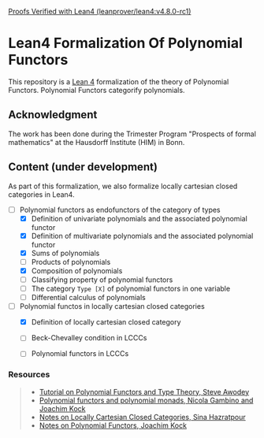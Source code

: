 [Proofs Verified with Lean4 (leanprover/lean4:v4.8.0-rc1)](https://github.com/sinhp/LeanHomotopyFrobenius/blob/master/lean-toolchain)

# Lean4 Formalization Of Polynomial Functors

This repository is a [Lean 4](https://github.com/leanprover/lean4) formalization of the theory of Polynomial Functors. Polynomial Functors categorify 
polynomials. 

## Acknowledgment 
The work has been done during the Trimester Program "Prospects of formal mathematics" at the Hausdorff Institute (HIM) in Bonn. 

## Content (under development)

As part of this formalization, we also formalize locally cartesian closed categories in Lean4. 

- [ ] Polynomial functors as endofunctors of the category of types
  - [x] Definition of univariate polynomials and the associated polynomial functor
  - [x] Definition of multivariate polynomials and the associated polynomial functor
  - [x] Sums of polynomials
  - [ ] Products of polynomials
  - [x] Composition of polynomials
  - [ ] Classifying property of polynomial functors
  - [ ] The category `Type [X]` of polynomial functors in one variable
  - [ ] Differential calculus of polynomials
- [ ] Polynomial functos in locally cartesian closed categories
    - [x] Definition of locally cartesian closed category
    - [ ] Beck-Chevalley condition in LCCCs
    - [ ] Polynomial functors in LCCCs


### Resources 
> - [Tutorial on Polynomial Functors and Type Theory, Steve Awodey](https://www.cmu.edu/dietrich/philosophy/hott/slides/polytutorial.pdf)
> - [Polynomial functors and polynomial monads, Nicola Gambino and Joachim Kock](https://arxiv.org/abs/0906.4931)
> - [Notes on Locally Cartesian Closed Categories, Sina Hazratpour](https://sinhp.github.io/files/CT/notes_on_lcccs.pdf)
> - [Notes on Polynomial Functors, Joachim Kock](https://mat.uab.cat/~kock/cat/polynomial.pdf)





